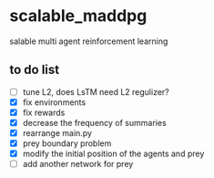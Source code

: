 # scalable_maddpg
salable multi agent reinforcement learning

## to do list
- [ ] tune L2, does LsTM need L2 regulizer?
- [x] fix environments
- [x] fix rewards
- [x] decrease the frequency of summaries
- [x] rearrange main.py
- [x] prey boundary problem
- [x] modify the initial position of the agents and prey
- [ ] add another network for prey
